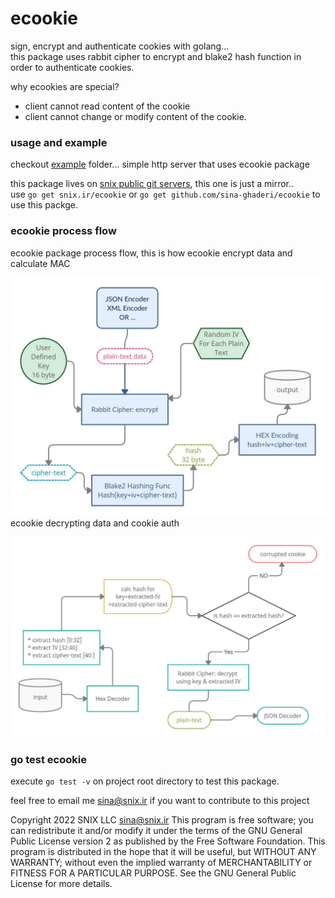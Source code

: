 # ecookie
sign, encrypt and authenticate cookies with golang...   
this package uses rabbit cipher to encrypt and blake2 hash function in order to authenticate cookies.

why ecookies are special? 
- client cannot read content of the cookie
- client cannot change or modify content of the cookie.

### usage and example
checkout [example](_example/) folder... simple http server that uses ecookie package   

this package lives on [snix public git servers](https://git.snix.ir/), this one is just a mirror..  
use `go get snix.ir/ecookie` or `go get github.com/sina-ghaderi/ecookie` to use this packge.


### ecookie process flow
ecookie package process flow, this is how ecookie encrypt data and calculate MAC  

![Encrypt](encrypt.jpg)  
ecookie decrypting data and cookie auth 

![Decrypt](decrypt.jpg)  

### go test ecookie 
execute `go test -v` on project root directory to test this package.

feel free to email me sina@snix.ir if you want to contribute to this project

Copyright 2022 SNIX LLC sina@snix.ir This program is free software; you can redistribute it and/or modify it under the terms of the GNU General Public License version 2 as published by the Free Software Foundation. This program is distributed in the hope that it will be useful, but WITHOUT ANY WARRANTY; without even the implied warranty of MERCHANTABILITY or FITNESS FOR A PARTICULAR PURPOSE. See the GNU General Public License for more details.
